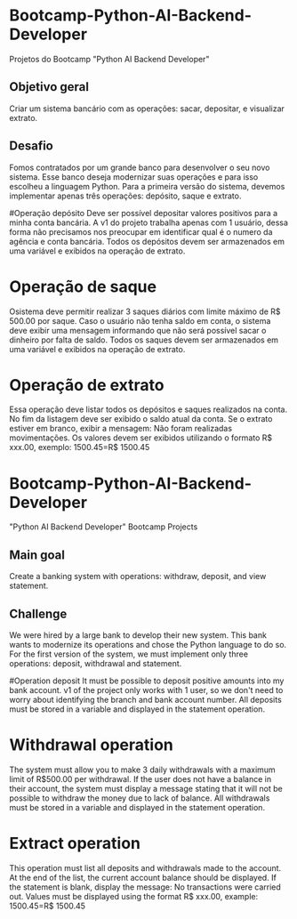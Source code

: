 # Bootcamp-Python-AI-Backend-Developer
Projetos do Bootcamp "Python AI Backend Developer"

## Objetivo geral
Criar um sistema bancário com as operações: sacar, depositar, e visualizar extrato.

## Desafio
Fomos contratados por um grande banco para desenvolver o seu novo sistema. Esse banco deseja modernizar suas operações e para isso escolheu a linguagem Python. Para a primeira versão do sistema, devemos implementar apenas três operações: depósito, saque e extrato.

#Operação depósito
Deve ser possível depositar valores positivos para a minha conta bancária. A v1 do projeto trabalha apenas com 1 usuário, dessa forma não precisamos nos preocupar em identificar qual é o numero da agência e conta bancária. Todos os depósitos devem ser armazenados em uma variável e exibidos na operação de extrato.

# Operação de saque
Osistema deve permitir realizar 3 saques diários com limite máximo de R$ 500.00 por saque. Caso o usuário não tenha saldo em conta, o sistema deve exibir uma mensagem informando que não será possível sacar o dinheiro por falta de saldo. Todos os saques devem ser armazenados em uma variável e exibidos na operação de extrato.

# Operação de extrato
Essa operação deve listar todos os depósitos e saques realizados na conta. No fim da listagem deve ser exibido o saldo atual da conta. Se o extrato estiver em branco, exibir a mensagem: Não foram realizadas movimentações.
Os valores devem ser exibidos utilizando o formato R$ xxx.00, exemplo: 1500.45=R$ 1500.45

#

# Bootcamp-Python-AI-Backend-Developer
"Python AI Backend Developer" Bootcamp Projects

## Main goal
Create a banking system with operations: withdraw, deposit, and view statement.

## Challenge
We were hired by a large bank to develop their new system. This bank wants to modernize its operations and chose the Python language to do so. For the first version of the system, we must implement only three operations: deposit, withdrawal and statement.

#Operation deposit
It must be possible to deposit positive amounts into my bank account. v1 of the project only works with 1 user, so we don't need to worry about identifying the branch and bank account number. All deposits must be stored in a variable and displayed in the statement operation.

# Withdrawal operation
The system must allow you to make 3 daily withdrawals with a maximum limit of R$500.00 per withdrawal. If the user does not have a balance in their account, the system must display a message stating that it will not be possible to withdraw the money due to lack of balance. All withdrawals must be stored in a variable and displayed in the statement operation.

# Extract operation
This operation must list all deposits and withdrawals made to the account. At the end of the list, the current account balance should be displayed. If the statement is blank, display the message: No transactions were carried out.
Values must be displayed using the format R$ xxx.00, example: 1500.45=R$ 1500.45

#
